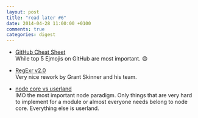 ```yaml
---
layout: post
title: "read later #6"
date: 2014-04-28 11:00:00 +0100
comments: true
categories: digest
---
```

- [GitHub Cheat Sheet](https://github.com/tiimgreen/github-cheat-sheet)  
While top 5 Ejmojis on GitHub are most important. :smile:

- [RegExr v2.0](http://www.regexr.com/)  
Very nice rework by Grant Skinner and his team.

- [node core vs userland](https://github.com/joyent/node/wiki/node-core-vs-userland)  
IMO the most important node paradigm. Only things that are very hard to implement for a module or almost everyone needs belong to node core. Everything else is userland.